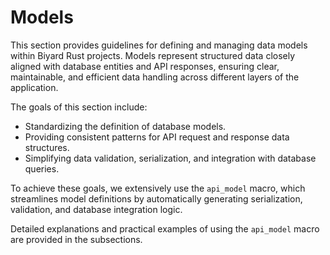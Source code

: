 # Models

This section provides guidelines for defining and managing data models within Biyard Rust projects. Models represent structured data closely aligned with database entities and API responses, ensuring clear, maintainable, and efficient data handling across different layers of the application.

The goals of this section include:

- Standardizing the definition of database models.
- Providing consistent patterns for API request and response data structures.
- Simplifying data validation, serialization, and integration with database queries.

To achieve these goals, we extensively use the `api_model` macro, which streamlines model definitions by automatically generating serialization, validation, and database integration logic.

Detailed explanations and practical examples of using the `api_model` macro are provided in the subsections.
